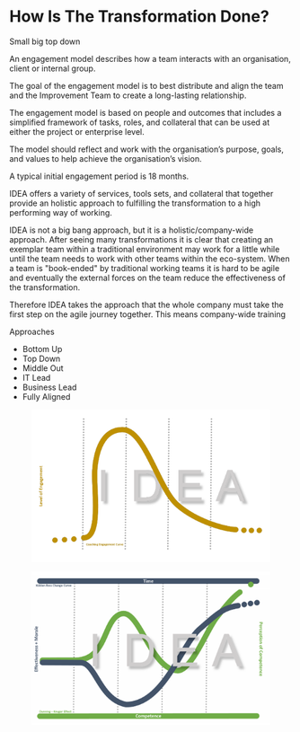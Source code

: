 # How Is The Transformation Done?

Small big top down &#x20;

An engagement model describes how a team interacts with an organisation, client or internal group. &#x20;

The goal of the engagement model is to best distribute and align the team and the Improvement Team to create a long-lasting relationship. &#x20;

The engagement model is based on people and outcomes that includes a simplified framework of tasks, roles, and collateral that can be used at  either the project or enterprise level. &#x20;

The model should reflect and work with the organisation’s purpose, goals, and values to help achieve the organisation’s vision.&#x20;

A typical initial engagement period is 18 months.&#x20;

IDEA offers a variety of services, tools sets, and collateral that together provide an holistic approach to fulfilling the transformation to a high performing way of working.&#x20;

IDEA is not a big bang approach, but it is a holistic/company-wide approach. After seeing many transformations it is clear that creating an exemplar team within a traditional environment may work for a little while until the team needs to work with other teams within the eco-system. When a team is "book-ended" by traditional working teams it is hard to be agile and eventually the external forces on the team reduce the effectiveness of the transformation. &#x20;

Therefore IDEA takes the approach that the whole company must take the first step on the agile journey together. This means company-wide training &#x20;

Approaches&#x20;

* Bottom Up&#x20;
* Top Down &#x20;
* Middle Out &#x20;
* IT Lead&#x20;
* Business Lead &#x20;
* Fully Aligned &#x20;

<figure><img src="../../.gitbook/assets/image (47).png" alt=""><figcaption></figcaption></figure>

<figure><img src="../../.gitbook/assets/image (10) (1) (1).png" alt=""><figcaption></figcaption></figure>
